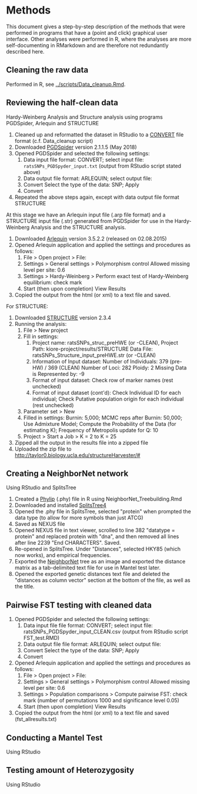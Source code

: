 # Methods

This document gives a step-by-step description of the methods that were
performed in programs that have a (point and click) graphical user
interface. Other analyses were performed in R, where the analyses are
more self-documenting in RMarkdown and are therefore not redundantly
described here.

## Cleaning the raw data

Performed in R, see
[../scripts/Data_cleanup.Rmd](../scripts/Data_cleanup.Rmd).

## Reviewing the half-clean data

Hardy-Weinberg Analysis and Structure analysis using programs
PGDSpider, Arlequin and STRUCTURE

1.  Cleaned up and reformatted the dataset in RStudio to a [CONVERT][1] file
    format (c.f. Data_cleanup script)
2.  Downloaded [PGDSpider][2] version 2.1.1.5 (May 2018)
3.  Opened PGDSpider and selected the following settings:
    1.  Data input file format: CONVERT; select input file:
        `ratsSNPs_PGDSpyder_input.txt` (output from RStudio script
        stated above)
    2.  Data output file format: ARLEQUIN; select output file:
    3.  Convert Select the type of the data: SNP; Apply
    4.  Convert
4.  Repeated the above steps again, except with data output file
    format STRUCTURE

At this stage we have an Arlequin input file (.arp file format) and a
STRUCTURE input file (.str) generated from PGDSpider for use in the
Hardy-Weinberg Analysis and the STRUCTURE analysis.

1.  Downloaded [Arlequin][3] version 3.5.2.2 (released on 02.08.2015)
2.  Opened Arlequin application and applied the settings and procedures
    as follows:
    1.  File > Open project > File:
    2.  Settings > General settings > Polymorphism control Allowed
        missing level per site: 0.6
    3.  Settings > Hardy-Weinberg > Perform exact test of
        Hardy-Weinberg equilibrium: check mark
    4.  Start (then upon completion) View Results
3.  Copied the output from the html (or xml) to a text file and saved.

For STRUCTURE:

1.  Downloaded [STRUCTURE][4] version 2.3.4
2.  Running the analysis:
    1.  File > New project
    2.  Fill in settings: 
        1. Project name: ratsSNPs_struc_preHWE (or -CLEAN), 
           Project Path: kiore-project/results/STRUCTURE 
           Data File: ratsSNPs_Structure_input_preHWE.str (or -CLEAN) 
        2. Information of Input dataset: 
             Number of Individuals: 379 (pre-HW) / 369 (CLEAN)
             Number of Loci: 282
             Ploidy: 2 
             Missing Data is Represented by: -9 
        3. Format of input dataset: Check row of marker names (rest unchecked)
        4. Format of input dataset (cont'd): Check Individual ID for each 
           individual; Check Putative population origin for each individual 
           (rest unchecked)
    3.  Parameter set > New
    4.  Filled in settings: Burnin: 5,000; MCMC reps after Burnin: 50,000; Use 
        Admixture Model; Compute the Probability of the Data (for estimating K);
        Frequency of Metropolis update for Q: 10
    5.  Project > Start a Job > K = 2 to K = 25
3.  Zipped all the output in the results file into a zipped file
4.  Uploaded the zip file to
    http://taylor0.biology.ucla.edu/structureHarvester/#

## Creating a NeighborNet network

Using RStudio and SplitsTree

1.  Created a [Phylip][5] (.phy) file in R using
    NeighborNet_Treebuilding.Rmd
2.  Downloaded and installed [SplitsTree4][6]
3.  Opened the .phy file in SplitsTree, selected "protein" when prompted
    the data type (to allow for more symbols than just ATCG)
4.  Saved as NEXUS file
5.  Opened NEXUS file in text viewer, scrolled to line 382 "datatype =
    protein" and replaced protein with "dna", and then removed all lines
    after line 2239 "End CHARACTERS". Saved.
6.  Re-opened in SplitsTree. Under "Distances", selected HKY85 (which
    now works), and empirical frequencies.
7.  Exported the [NeighborNet][7] tree as an image and exported the
    distance matrix as a tab-delimited text file for use in Mantel test
    later.
8.  Opened the exported genetic distances text file and deleted the
    "distances as column vector" section at the bottom of the file, as
    well as the title.

## Pairwise FST testing with cleaned data

1.  Opened PGDSpider and selected the following settings:
    1.  Data input file file format: CONVERT; select input file:
        ratsSNPs_PGDSpyder_input_CLEAN.csv (output from RStudio script
        FST_test.RMD)
    2.  Data output file file format: ARLEQUIN; select output file:
    3.  Convert Select the type of the data: SNP; Apply
    4.  Convert
2.  Opened Arlequin application and applied the settings and procedures
    as follows:
    1.  File > Open project > File:
    2.  Settings > General settings > Polymorphism control Allowed
        missing level per site: 0.6
    3.  Settings > Population comparisons > Compute pairwise FST:
        check mark (number of permutations 1000 and significance level
        0.05)
    4.  Start (then upon completion) View Results
3.  Copied the output from the html (or xml) to a text file and saved
    (fst_allresults.txt)

## Conducting a Mantel Test

Using RStudio

## Testing amount of Heterozygosity

Using RStudio

[1]: https://doi.org/10.1111/j.1471-8286.2004.00597.x
[2]: https://doi.org/10.1093/bioinformatics/btr642
[3]: https://doi.org/10.1111/j.1755-0998.2010.02847.x
[4]: https://web.stanford.edu/group/pritchardlab/structure_software/release_versions/v2.3.4/html/structure.html
[5]: https://evolution.genetics.washington.edu/phylip.html
[6]: https://doi.org/10.1093/molbev/msj030
[7]: https://doi.org/10.1093/molbev/msh018
